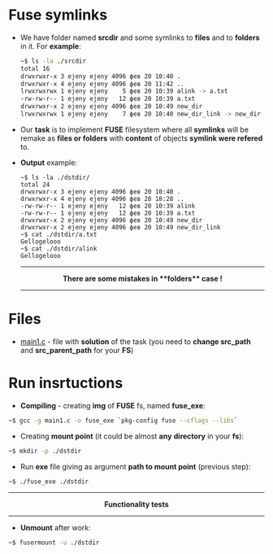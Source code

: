 # Fuse symlinks

* We have folder named **srcdir** and some symlinks to **files** and to **folders** in it. For **example**:
  ```sh
  ~$ ls -la ./srcdir
  total 16
  drwxrwxr-x 3 ejeny ejeny 4096 фев 20 10:40 .
  drwxrwxr-x 4 ejeny ejeny 4096 фев 20 11:42 ..
  lrwxrwxrwx 1 ejeny ejeny    5 фев 20 10:39 alink -> a.txt
  -rw-rw-r-- 1 ejeny ejeny   12 фев 20 10:39 a.txt
  drwxrwxr-x 2 ejeny ejeny 4096 фев 20 10:49 new_dir
  lrwxrwxrwx 1 ejeny ejeny    7 фев 20 10:40 new_dir_link -> new_dir
  ```
* Our **task** is to implement **FUSE** filesystem where all **symlinks** will be remake as **files or folders** with **content** of objects **symlink were refered** to. 
* **Output** example:
  ```
  ~$ ls -la ./dstdir/
  total 24
  drwxrwxr-x 3 ejeny ejeny 4096 фев 20 10:40 .
  drwxrwxr-x 4 ejeny ejeny 4096 фев 28 18:28 ..
  -rw-rw-r-- 1 ejeny ejeny   12 фев 20 10:39 alink
  -rw-rw-r-- 1 ejeny ejeny   12 фев 20 10:39 a.txt
  drwxrwxr-x 2 ejeny ejeny 4096 фев 20 10:49 new_dir
  drwxrwxr-x 2 ejeny ejeny 4096 фев 20 10:49 new_dir_link
  ~$ cat ./dstdir/a.txt
  Gellogelooo
  ~$ cat ./dstdir/alink
  Gellogelooo
  ```
  ----
  $$\textbf{There are some mistakes in **folders** case !}$$
  
  ----
  
# Files
* [main1.c](https://github.com/EjenY-Poltavchiny/Filesystems-prac/blob/main/fuse-symlinks/main1.c) - file with **solution** of the task (you need to **change src_path** and **src_parent_path** for your **FS**)

# Run insrtuctions 
* **Compiling** - creating **img** of **FUSE** fs, named **fuse_exe**:
```sh
~$ gcc -g main1.c -o fuse_exe `pkg-config fuse --cflags --libs`
```
* Creating **mount point** (it could be almost **any** **directory** in your **fs**):
```sh
~$ mkdir -p ./dstdir
```
* Run **exe** file giving as argument **path to mount point** (previous step):
```sh
~$ ./fuse_exe ./dstdir
```
----
$$\textbf{Functionality tests}$$

----
* **Unmount** after work:
```sh
~$ fusermount -u ./dstdir
```
